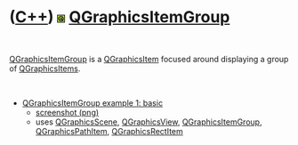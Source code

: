 
 

 

 

 

 

([C++](Cpp.md)) ![Qt](PicQt.png) [QGraphicsItemGroup](CppQGraphicsItemGroup.md)
=================================================================================

 

[QGraphicsItemGroup](CppQGraphicsItemGroup.md) is a
[QGraphicsItem](CppQGraphicsItem.md) focused around displaying a group
of [QGraphicsItems](CppQGraphicsItem.md).

 

-   [QGraphicsItemGroup example 1:
    basic](CppQGraphicsItemGroupExample1.md)
    -   [screenshot (png)](CppQGraphicsItemGroupExample1.png)
    -   uses [QGraphicsScene](CppQGraphicsScene.md),
        [QGraphicsView](CppQGraphicsView.md),
        [QGraphicsItemGroup](CppQGraphicsItemGroup.md),
        [QGraphicsPathItem](CppQGraphicsPathItem.md),
        [QGraphicsRectItem](CppQGraphicsRectItem.md)

 

 

 

 

 

 

